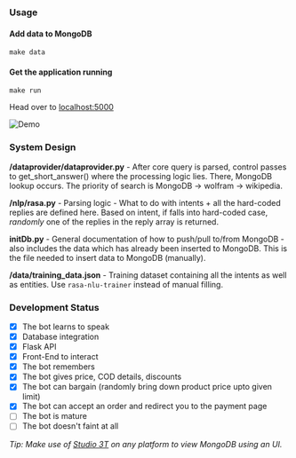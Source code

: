 ### Usage

#### Add data to MongoDB

```make data```

#### Get the application running

```make run```

Head over to [localhost:5000](http://localhost:5000)

![Demo](https://raw.githubusercontent.com/rounakdatta/digital-assistant/master/media/v1.png)

### System Design

**/dataprovider/dataprovider.py** - After core query is parsed, control passes to get_short_answer() where the processing logic lies. There, MongoDB lookup occurs. The priority of search is MongoDB -> wolfram -> wikipedia.

**/nlp/rasa.py** - Parsing logic - What to do with intents + all the hard-coded replies are defined here. Based on intent, if falls into hard-coded case, _randomly_ one of the replies in the reply array is returned.

**initDb.py** - General documentation of how to push/pull to/from MongoDB - also includes the data which has already been inserted to MongoDB. This is the file needed to insert data to MongoDB (manually).

**/data/training_data.json** - Training dataset containing all the intents as well as entities. Use ```rasa-nlu-trainer``` instead of manual filling.

### Development Status

- [x] The bot learns to speak
- [x] Database integration
- [x] Flask API
- [x] Front-End to interact
- [x] The bot remembers
- [x] The bot gives price, COD details, discounts
- [x] The bot can bargain (randomly bring down product price upto given limit)
- [x] The bot can accept an order and redirect you to the payment page
- [ ] The bot is mature
- [ ] The bot doesn't faint at all

_Tip: Make use of [Studio 3T](https://studio3t.com/) on any platform to view MongoDB using an UI._